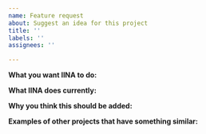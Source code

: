 ```yaml
---
name: Feature request
about: Suggest an idea for this project
title: ''
labels: ''
assignees: ''

---
```


<!-- Please use English, if possible. If you really feel the need to use a different language to get your point across, you may add a description in your native language to supplement your report. -->
<!-- Please also try to search for your request to avoid it being closed as a duplicate. -->

**What you want IINA to do:**

<!-- Fill this out if IINA already does something similar, or you would like to change some current behavior. -->
**What IINA does currently:**

<!-- This is probably where you explain how you'd use this feature. -->
**Why you think this should be added:**

<!-- If applicable. -->
**Examples of other projects that have something similar:**
